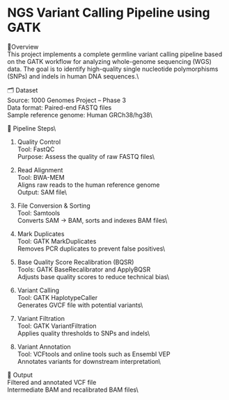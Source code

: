 # NGS Variant Calling Pipeline using GATK
📌Overview\
This project implements a complete germline variant calling pipeline based on the GATK  workflow for analyzing whole-genome sequencing (WGS) data. The goal is to identify high-quality single nucleotide polymorphisms (SNPs) and indels in human DNA sequences.\

🗂️ Dataset\
Source: 1000 Genomes Project – Phase 3\
Data format: Paired-end FASTQ files\
Sample reference genome: Human GRCh38/hg38\

🧪 Pipeline Steps\
1. Quality Control\
Tool: FastQC\
Purpose: Assess the quality of raw FASTQ files\

2. Read Alignment\
Tool: BWA-MEM\
Aligns raw reads to the human reference genome\
Output: SAM file\

3. File Conversion & Sorting\
Tool: Samtools\
Converts SAM → BAM, sorts and indexes BAM files\

4. Mark Duplicates\
Tool: GATK MarkDuplicates\
Removes PCR duplicates to prevent false positives\

5. Base Quality Score Recalibration (BQSR)\
Tools: GATK BaseRecalibrator and ApplyBQSR\
Adjusts base quality scores to reduce technical bias\

6. Variant Calling\
Tool: GATK HaplotypeCaller\
Generates GVCF file with potential variants\

7. Variant Filtration\
Tool: GATK VariantFiltration\
Applies quality thresholds to SNPs and indels\

8. Variant Annotation\
Tool: VCFtools and online tools such as Ensembl VEP\
Annotates variants for downstream interpretation\

📁 Output\
Filtered and annotated VCF file\
Intermediate BAM and recalibrated BAM files\

